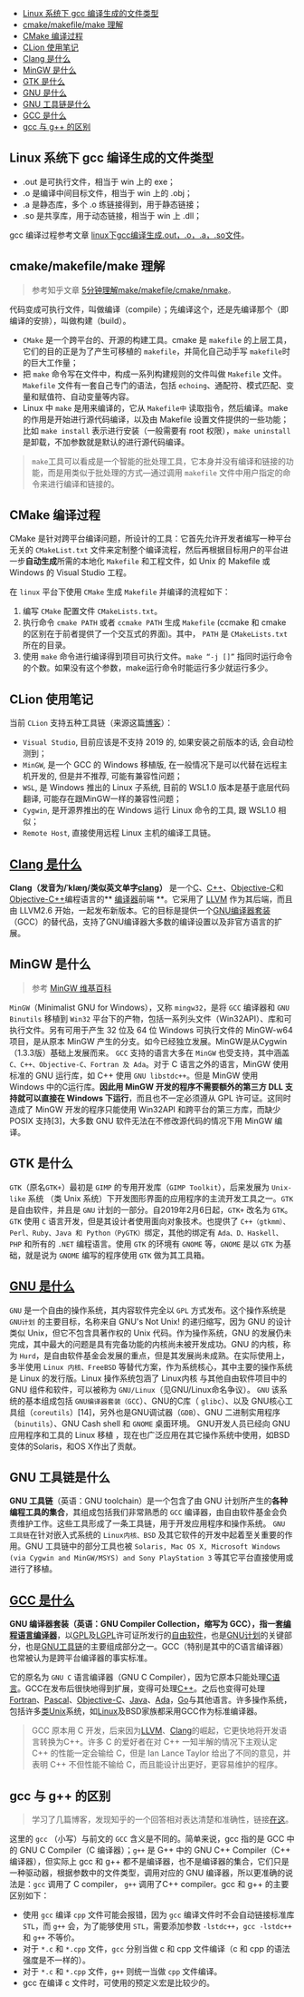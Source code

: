 - [Linux 系统下 gcc 编译生成的文件类型](#linux-系统下-gcc-编译生成的文件类型)
- [cmake/makefile/make 理解](#cmakemakefilemake-理解)
- [CMake 编译过程](#cmake-编译过程)
- [CLion 使用笔记](#clion-使用笔记)
- [Clang 是什么](#clang-是什么)
- [MinGW 是什么](#mingw-是什么)
- [GTK 是什么](#gtk-是什么)
- [GNU 是什么](#gnu-是什么)
- [GNU 工具链是什么](#gnu-工具链是什么)
- [GCC 是什么](#gcc-是什么)
- [gcc 与 g++ 的区别](#gcc-与-g-的区别)

## Linux 系统下 gcc 编译生成的文件类型

- .out 是可执行文件，相当于 win 上的 exe；
- .o 是编译中间目标文件，相当于 win 上的 .obj；
- .a 是静态库，多个 .o 练链接得到，用于静态链接；
- .so 是共享库，用于动态链接，相当于 win 上 .dll；

gcc 编译过程参考文章 [linux下gcc编译生成.out，.o，.a，.so文件](https://www.i4k.xyz/article/u011832525/105228959)。

## cmake/makefile/make 理解

> 参考知乎文章 [5分钟理解make/makefile/cmake/nmake](https://zhuanlan.zhihu.com/p/111110992)。

代码变成可执行文件，叫做编译（compile）；先编译这个，还是先编译那个（即编译的安排），叫做构建（build）。

+ `CMake` 是一个跨平台的、开源的构建工具。cmake 是 `makefile` 的上层工具，它们的目的正是为了产生可移植的 `makefile`，并简化自己动手写 `makefile`时的巨大工作量；
+ 把 `make` 命令写在文件中，构成一系列构建规则的文件叫做 `Makefile` 文件。`Makefile` 文件有一套自己专门的语法，包括 `echoing`、通配符、模式匹配、变量和赋值符、自动变量等内容。
+ Linux 中 `make` 是用来编译的，它从 `Makefile中` 读取指令，然后编译。make 的作用是开始进行源代码编译，以及由  Makefile 设置文件提供的一些功能；比如 `make install` 表示进行安装（一般需要有 root 权限），`make uninstall` 是卸载，不加参数就是默认的进行源代码编译。

> `make`工具可以看成是一个智能的批处理工具，它本身并没有编译和链接的功能，而是用类似于批处理的方式—通过调用 `makefile` 文件中用户指定的命令来进行编译和链接的。

## CMake 编译过程

CMake 是针对跨平台编译问题，所设计的工具：它首先允许开发者编写一种平台无关的 `CMakeList.txt` 文件来定制整个编译流程，然后再根据目标用户的平台进一步**自动生成**所需的本地化 `Makefile` 和工程文件，如 Unix 的 Makefile 或 Windows 的 Visual Studio 工程。

在 `linux` 平台下使用 `CMake` 生成 `Makefile` 并编译的流程如下：
1. 编写 `CMake` 配置文件 `CMakeLists.txt`。
2. 执行命令 `cmake PATH` 或者 `ccmake PATH` 生成 `Makefile` (ccmake 和 cmake 的区别在于前者提供了一个交互式的界面)。其中， `PATH` 是 `CMakeLists.txt` 所在的目录。
3. 使用 `make` 命令进行编译得到项目可执行文件。`make “-j []”` 指同时运行命令的个数。如果没有这个参数，make运行命令时能运行多少就运行多少。

## CLion 使用笔记

当前 `CLion` 支持五种工具链（来源这篇[博客](https://bbs.huaweicloud.com/blogs/158643)）：
+ `Visual Studio`, 目前应该是不支持 2019 的, 如果安装之前版本的话, 会自动检测到；
+ `MinGW`, 是一个 GCC 的 Windows 移植版, 在一般情况下是可以代替在远程主机开发的, 但是并不推荐, 可能有兼容性问题；
+ `WSL`, 是 Windows 推出的 Linux 子系统, 目前的 WSL1.0 版本是基于底层代码翻译, 可能存在跟MinGW一样的兼容性问题；
+ `Cygwin`, 是开源界推出的在 Windows 运行 Linux 命令的工具, 跟 WSL1.0 相似；
+ `Remote Host`, 直接使用远程 Linux 主机的编译工具链。

## [Clang 是什么](https://zh.wikipedia.org/wiki/Clang)

**Clang（发音为/ˈklæŋ/类似英文单字[clang](https://zh.wiktionary.org/wiki/clang)）** 是一个[C](https://zh.wikipedia.org/wiki/C%E8%AA%9E%E8%A8%80)、[C++](https://zh.wikipedia.org/wiki/C%2B%2B)、[Objective-C](https://zh.wikipedia.org/wiki/Objective-C)和[Objective-C++](https://zh.wikipedia.org/wiki/Objective-C%2B%2B)编程语言的** [编译器](https://zh.wikipedia.org/wiki/%E7%B7%A8%E8%AD%AF%E5%99%A8)前端 **。它采用了 [LLVM](https://zh.wikipedia.org/wiki/LLVM) 作为其后端，而且由 LLVM2.6 开始，一起发布新版本。它的目标是提供一个[GNU编译器套装](https://zh.wikipedia.org/wiki/GCC)（GCC）的替代品，支持了GNU编译器大多数的编译设置以及非官方语言的扩展。

## MinGW 是什么
> 参考 [MinGW 维基百科](https://zh.wikipedia.org/wiki/MinGW)

`MinGW`（Minimalist GNU for Windows），又称 `mingw32`，是将 `GCC` 编译器和 `GNU Binutils` 移植到 `Win32` 平台下的产物，包括一系列头文件（Win32API）、库和可执行文件。另有可用于产生 32 位及 64 位 Windows 可执行文件的 MinGW-w64 项目，是从原本 MinGW 产生的分支。如今已经独立发展。MinGW是从Cygwin（1.3.3版）基础上发展而来。
`GCC` 支持的语言大多在 `MinGW` 也受支持，其中涵盖 `C、C++、Objective-C、Fortran 及 Ada`。对于 C 语言之外的语言，MinGW 使用标准的 GNU 运行库，如 C++ 使用 `GNU libstdc++`。但是 MinGW 使用 Windows 中的C运行库。**因此用 MinGW 开发的程序不需要额外的第三方 DLL 支持就可以直接在 Windows 下运行**，而且也不一定必须遵从 GPL 许可证。这同时造成了 MinGW 开发的程序只能使用 Win32API 和跨平台的第三方库，而缺少 POSIX 支持[3]，大多数 GNU 软件无法在不修改源代码的情况下用 MinGW 编译。

## GTK 是什么

`GTK`（原名`GTK+`）最初是 `GIMP` 的专用开发库（`GIMP Toolkit`），后来发展为 `Unix-like` 系统 （类 Unix 系统）下开发图形界面的应用程序的主流开发工具之一。`GTK` 是自由软件，并且是 `GNU` 计划的一部分。自2019年2月6日起，`GTK+` 改名为 `GTK`。
`GTK` 使用 `C` 语言开发，但是其设计者使用面向对象技术。也提供了 `C++（gtkmm）、Perl、Ruby、Java 和 Python（PyGTK）`绑定，其他的绑定有 `Ada、D、Haskell、PHP` 和所有的 `.NET` 编程语言。使用 `GTK` 的环境有 `GNOME` 等，`GNOME` 是以 `GTK` 为基础，就是说为 `GNOME` 编写的程序使用 `GTK` 做为其工具箱。

## [GNU 是什么](https://zh.wikipedia.org/wiki/GNU)

`GNU` 是一个自由的操作系统，其内容软件完全以 `GPL` 方式发布。这个操作系统是 `GNU计划` 的主要目标，名称来自 GNU's Not Unix! 的递归缩写，因为 GNU 的设计类似 Unix，但它不包含具著作权的 Unix 代码。作为操作系统，GNU 的发展仍未完成，其中最大的问题是具有完备功能的内核尚未被开发成功。GNU 的内核，称为 `Hurd`，是自由软件基金会发展的重点，但是其发展尚未成熟。在实际使用上，多半使用 `Linux 内核、FreeBSD` 等替代方案，作为系统核心，其中主要的操作系统是 Linux 的发行版。Linux 操作系统包涵了 Linux内核 与其他自由软件项目中的 GNU 组件和软件，可以被称为 `GNU/Linux`（见GNU/Linux命名争议）。
`GNU` 该系统的基本组成包括 `GNU编译器套装（GCC`）、GNU的C库（ `glibc`）、以及 GNU核心工具组（`coreutils`）[14]，另外也是GNU调试器（`GDB`）、GNU 二进制实用程序（`binutils`）、GNU Cash shell 和 `GNOME` 桌面环境。 GNU开发人员已经向 GNU 应用程序和工具的 Linux 移植 ，现在也广泛应用在其它操作系统中使用，如BSD变体的Solaris，和OS X作出了贡献。

## GNU 工具链是什么

**GNU 工具链**（英语：GNU toolchain）是一个包含了由 GNU 计划所产生的**各种编程工具的集合**，其组成包括我们非常熟悉的 `GCC` 编译器，由自由软件基金会负责维护工作。这些工具形成了一条工具链，用于开发应用程序和操作系统。
`GNU 工具链`在针对嵌入式系统的 `Linux内核、BSD` 及其它软件的开发中起着至关重要的作用。GNU 工具链中的部分工具也被 `Solaris, Mac OS X, Microsoft Windows (via Cygwin and MinGW/MSYS) and Sony PlayStation 3` 等其它平台直接使用或进行了移植。

## [GCC 是什么](https://zh.wikipedia.org/wiki/GCC)

**GNU 编译器套装（英语：GNU Compiler Collection，缩写为 GCC），指一套[编程语言](https://zh.wikipedia.org/wiki/%E7%B7%A8%E7%A8%8B%E8%AA%9E%E8%A8%80)[编译器](https://zh.wikipedia.org/wiki/%E7%BC%96%E8%AF%91%E5%99%A8)**，以[GPL](https://zh.wikipedia.org/wiki/GPL)及[LGPL](https://zh.wikipedia.org/wiki/LGPL)许可证所发行的[自由软件](https://zh.wikipedia.org/wiki/%E8%87%AA%E7%94%B1%E8%BB%9F%E9%AB%94)，也是[GNU计划](https://zh.wikipedia.org/wiki/GNU%E8%A8%88%E5%8A%83)的关键部分，也是[GNU工具链](https://zh.wikipedia.org/wiki/GNU%E5%B7%A5%E5%85%B7%E9%93%BE)的主要组成部分之一。GCC（特别是其中的C语言编译器）也常被认为是跨平台编译器的事实标准。

它的原名为 `GNU C` 语言编译器（GNU C Compiler），因为它原本只能处理[C语言](https://zh.wikipedia.org/wiki/C%E8%AA%9E%E8%A8%80)。GCC在发布后很快地得到扩展，变得可处理[C++](https://zh.wikipedia.org/wiki/C%2B%2B)。之后也变得可处理[Fortran](https://zh.wikipedia.org/wiki/Fortran)、[Pascal](https://zh.wikipedia.org/wiki/Pascal_(%E7%A8%8B%E5%BC%8F%E8%AA%9E%E8%A8%80))、[Objective-C](https://zh.wikipedia.org/wiki/Objective-C)、[Java](https://zh.wikipedia.org/wiki/Java)、[Ada](https://zh.wikipedia.org/wiki/Ada)，[Go](https://zh.wikipedia.org/wiki/Go)与其他语言。许多操作系统，包括许多[类Unix](https://zh.wikipedia.org/wiki/%E7%B1%BBUnix)系统，如[Linux](https://zh.wikipedia.org/wiki/Linux)及BSD家族都采用GCC作为标准编译器。
> GCC 原本用 C 开发，后来因为[LLVM](https://zh.wikipedia.org/wiki/LLVM)、[Clang](https://zh.wikipedia.org/wiki/Clang)的崛起，它更快地将开发语言转换为C++。许多 C 的爱好者在对 C++ 一知半解的情况下主观认定 C++ 的性能一定会输给 C，但是 Ian Lance Taylor 给出了不同的意见，并表明 C++ 不但性能不输给 C，而且能设计出更好，更容易维护的程序。

## gcc 与 g++ 的区别
> 学习了几篇博客，发现知乎的一个回答相对表达清楚和准确性，链接[在这](https://www.zhihu.com/question/20940822)。

这里的 `gcc` （小写）与前文的 `GCC` 含义是不同的。简单来说，gcc 指的是 GCC 中的 GNU C Compiler（C 编译器）；`g++` 是 G++ 中的 GNU C++ Compiler（C++ 编译器），但实际上 gcc 和 g++ 都不是编译器，也不是编译器的集合，它们只是一种驱动器，根据参数中的文件类型，调用对应的 GNU  编译器，所以更准确的说法是：`gcc` 调用了 C compiler， `g++` 调用了C++ compiler。gcc 和 g++ 的主要区别如下：
+ 使用 `gcc` 编译 `cpp` 文件可能会报错，因为 `gcc` 编译文件时不会自动链接标准库 `STL`，而 `g++` 会，为了能够使用 `STL`，需要添加参数 `-lstdc++`，`gcc -lstdc++` 和 `g++` 不等价。
+ 对于 `*.c` 和 `*.cpp` 文件，`gcc` 分别当做 c 和 cpp 文件编译（c 和 cpp 的语法强度是不一样的）。
+ 对于 `*.c` 和 `*.cpp` 文件，`g++` 则统一当做 `cpp` 文件编译。
+ gcc 在编译 c 文件时，可使用的预定义宏是比较少的。
